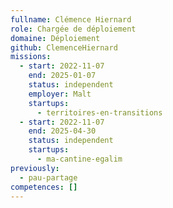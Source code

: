 ```yaml
---
fullname: Clémence Hiernard
role: Chargée de déploiement
domaine: Déploiement
github: ClemenceHiernard
missions:
  - start: 2022-11-07
    end: 2025-01-07
    status: independent
    employer: Malt
    startups:
      - territoires-en-transitions
  - start: 2022-11-07
    end: 2025-04-30
    status: independent
    startups:
      - ma-cantine-egalim
previously:
  - pau-partage
competences: []
---
```

